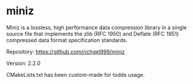 # miniz

Miniz is a lossless, high performance data compression library in a single source file that implements the zlib (RFC 1950) and Deflate (RFC 1951) compressed data format specification standards.

Repository: https://github.com/richgel999/miniz

Version: 2.2.0

CMakeLists.txt has been custom-made for todds usage.